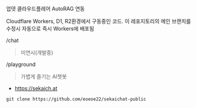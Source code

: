업뎃
클라우드플레어 AutoRAG 연동


Cloudflare Workers, D1, R2환경에서 구동중인 코드.
이 레포지토리의 메인 브랜치를 수정시 자동으로 즉시 Workers에 배포됨

/chat
> 미연시(개발중)

/playground
> 가볍게 즐기는 AI챗봇

- https://sekaich.at


```
git clone https://github.com/eoeoe22/sekaichat-public
```








